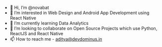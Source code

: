- 👋 Hi, I’m @novabat
- 👀 I’m interested in Web Design and Android App Development using React Native
- 🌱 I’m currently learning Data Analytics
- 💞️ I’m looking to collaborate on Open Source Projects which use Python, ReactJS and React Native 
- 📫 How to reach me - aditya@devdominus.in

